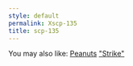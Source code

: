 ```yaml
---
style: default
permalink: Xscp-135
title: scp-135
---
```

You may also like:
[Peanuts](http://scp-wiki.net/peanuts)
["Strike"](http://scp-wiki.net/goc-tale-sequence-strike)